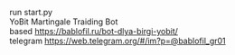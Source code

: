 run start.py<br/>
YoBit Martingale Traiding Bot<br/>
based https://bablofil.ru/bot-dlya-birgi-yobit/<br/>
telegram https://web.telegram.org/#/im?p=@bablofil_gr01
